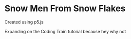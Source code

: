 # Snow Men From Snow Flakes

Created using p5.js

Expanding on the Coding Train tutorial because hey why not 